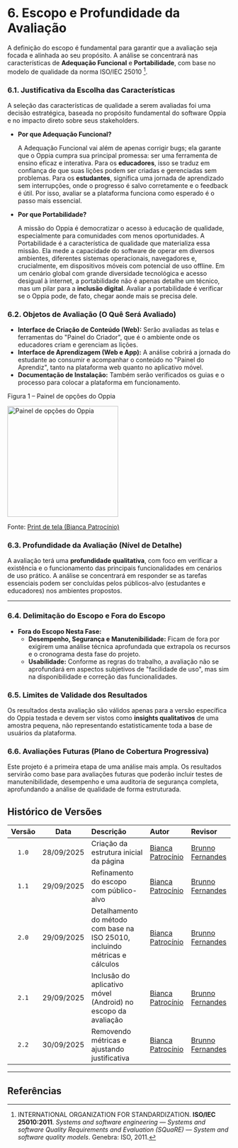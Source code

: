# 6. Escopo e Profundidade da Avaliação

A definição do escopo é fundamental para garantir que a avaliação seja focada e alinhada ao seu propósito. A análise se concentrará nas características de **Adequação Funcional** e **Portabilidade**, com base no modelo de qualidade da norma ISO/IEC 25010 [^1].

### 6.1. Justificativa da Escolha das Características
A seleção das características de qualidade a serem avaliadas foi uma decisão estratégica, baseada no propósito fundamental do software Oppia e no impacto direto sobre seus stakeholders.

* **Por que Adequação Funcional?**

    A Adequação Funcional vai além de apenas corrigir bugs; ela garante que o Oppia cumpra sua principal promessa: ser uma ferramenta de ensino eficaz e interativa. Para os **educadores**, isso se traduz em confiança de que suas lições podem ser criadas e gerenciadas sem problemas. Para os **estudantes**, significa uma jornada de aprendizado sem interrupções, onde o progresso é salvo corretamente e o feedback é útil. Por isso, avaliar se a plataforma funciona como esperado é o passo mais essencial.

* **Por que Portabilidade?**

    A missão do Oppia é democratizar o acesso à educação de qualidade, especialmente para comunidades com menos oportunidades. A Portabilidade é a característica de qualidade que materializa essa missão. Ela mede a capacidade do software de operar em diversos ambientes, diferentes sistemas operacionais, navegadores e, crucialmente, em dispositivos móveis com potencial de uso offline. Em um cenário global com grande diversidade tecnológica e acesso desigual à internet, a portabilidade não é apenas detalhe um técnico, mas um pilar para a **inclusão digital**. Avaliar a portabilidade é verificar se o Oppia pode, de fato, chegar aonde mais se precisa dele.

### 6.2. Objetos de Avaliação (O Quê Será Avaliado)
* **Interface de Criação de Conteúdo (Web):** Serão avaliadas as telas e ferramentas do "Painel do Criador", que é o ambiente onde os educadores criam e gerenciam as lições.
* **Interface de Aprendizagem (Web e App):** A análise cobrirá a jornada do estudante ao consumir e acompanhar o conteúdo no "Painel do Aprendiz", tanto na plataforma web quanto no aplicativo móvel.
* **Documentação de Instalação:** Também serão verificados os guias e o processo para colocar a plataforma em funcionamento.

<div class="figure">
  <p class="figure-title">Figura 1 – Painel de opções do Oppia</p>
  <img src="https://fcte-qualidade-de-software-1.github.io/2025-2_T02_Radia_Perlman/assets/images/painel.png" alt="Painel de opções do Oppia" width="250">
  <p class="figure-source">Fonte: <a href="https://www.oppia.org/" target="_blank">Print de tela (Bianca Patrocínio)</a></p>
</div>


### 6.3. Profundidade da Avaliação (Nível de Detalhe)
A avaliação terá uma **profundidade qualitativa**, com foco em verificar a existência e o funcionamento das principais funcionalidades em cenários de uso prático. A análise se concentrará em responder se as tarefas essenciais podem ser concluídas pelos públicos-alvo (estudantes e educadores) nos ambientes propostos.

---

### 6.4. Delimitação do Escopo e Fora do Escopo
* **Fora do Escopo Nesta Fase:**
    * **Desempenho, Segurança e Manutenibilidade:** Ficam de fora por exigirem uma análise técnica aprofundada que extrapola os recursos e o cronograma desta fase do projeto.
    * **Usabilidade:** Conforme as regras do trabalho, a avaliação não se aprofundará em aspectos subjetivos de "facilidade de uso", mas sim na disponibilidade e correção das funcionalidades.

### 6.5. Limites de Validade dos Resultados
Os resultados desta avaliação são válidos apenas para a versão específica do Oppia testada e devem ser vistos como **insights qualitativos** de uma amostra pequena, não representando estatisticamente toda a base de usuários da plataforma.

### 6.6. Avaliações Futuras (Plano de Cobertura Progressiva)
Este projeto é a primeira etapa de uma análise mais ampla. Os resultados servirão como base para avaliações futuras que poderão incluir testes de manutenibilidade, desempenho e uma auditoria de segurança completa, aprofundando a análise de qualidade de forma estruturada.

## Histórico de Versões

| Versão | Data | Descrição | Autor | Revisor |
| :---: | :---: | :--- | :--- | :--- |
| `1.0` | 28/09/2025 | Criação da estrutura inicial da página | [Bianca Patrocínio](https://github.com/BiancaPatrocinio7) | [Brunno Fernandes](https://github.com/brunnoff) |
| `1.1` | 29/09/2025 | Refinamento do escopo com público-alvo | [Bianca Patrocínio](https://github.com/BiancaPatrocinio7) | [Brunno Fernandes](https://github.com/brunnoff) |
| `2.0` | 29/09/2025 | Detalhamento do método com base na ISO 25010, incluindo métricas e cálculos |[Bianca Patrocínio](https://github.com/BiancaPatrocinio7) | [Brunno Fernandes](https://github.com/brunnoff) |
| `2.1` | 29/09/2025 | Inclusão do aplicativo móvel (Android) no escopo da avaliação |[Bianca Patrocínio](https://github.com/BiancaPatrocinio7) | [Brunno Fernandes](https://github.com/brunnoff) |
| `2.2` | 30/09/2025 | Removendo métricas e ajustando justificativa|[Bianca Patrocínio](https://github.com/BiancaPatrocinio7) | [Brunno Fernandes](https://github.com/brunnoff) |

---

## Referências

[^1]: INTERNATIONAL ORGANIZATION FOR STANDARDIZATION. **ISO/IEC 25010:2011**. *Systems and software engineering — Systems and software Quality Requirements and Evaluation (SQuaRE) — System and software quality models*. Genebra: ISO, 2011.
